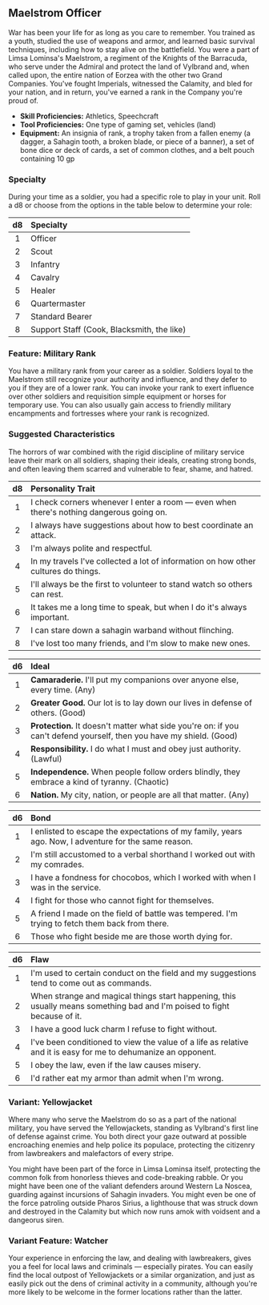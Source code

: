 ## Maelstrom Officer
War has been your life for as long as you care to remember. You trained as a youth, studied the use of weapons and armor, and learned basic survival techniques, including how to stay alive on the battlefield. You were a part of Limsa Lominsa's Maelstrom, a regiment of the Knights of the Barracuda, who serve under the Admiral and protect the land of Vylbrand and, when called upon, the entire nation of Eorzea with the other two Grand Companies. You've fought Imperials, witnessed the Calamity, and bled for your nation, and in return, you've earned a rank in the Company you're proud of.

- **Skill Proficiencies:** Athletics, Speechcraft
- **Tool Proficiencies:** One type of gaming set, vehicles (land)
- **Equipment:** An insignia of rank, a trophy taken from a fallen enemy (a dagger, a Sahagin tooth, a broken blade, or piece of a banner), a set of bone dice or deck of cards, a set of common clothes, and a belt pouch containing 10 gp

### Specialty
During your time as a soldier, you had a specific role to play in your unit. Roll a d8 or choose from the options in the table below to determine your role:

| d8  | Specialty |
|:----:|:-----------|
|  1  | Officer  |
|  2  | Scout |
|  3  | Infantry |
|  4  | Cavalry  |
|  5  | Healer  |
|  6  | Quartermaster |
|  7  | Standard Bearer |
|  8  | Support Staff (Cook, Blacksmith, the like)  |

### Feature: Military Rank
You have a military rank from your career as a soldier. Soldiers loyal to the Maelstrom still recognize your authority and influence, and they defer to you if they are of a lower rank. You can invoke your rank to exert influence over other soldiers and requisition simple equipment or horses for temporary use. You can also usually gain access to friendly military encampments and fortresses where your rank is recognized.

### Suggested Characteristics
The horrors of war combined with the rigid discipline of military service leave their mark on all soldiers, shaping their ideals, creating strong bonds, and often leaving them scarred and vulnerable to fear, shame, and hatred.

| d8  | Personality Trait |
|:----:|:-----------|
|  1  | I check corners whenever I enter a room — even when there's nothing dangerous going on. |
|  2  | I always have suggestions about how to best coordinate an attack. |
|  3  | I'm always polite and respectful. |
|  4  | In my travels I've collected a lot of information on how other cultures do things. |
|  5  | I'll always be the first to volunteer to stand watch so others can rest. |
|  6  | It takes me a long time to speak, but when I do it's always important. |
|  7  | I can stare down a sahagin warband without flinching. |
|  8  | I've lost too many friends, and I'm slow to make new ones. |

| d6  | Ideal |
|:----:|:-----------|
|  1  | **Camaraderie.** I'll put my companions over anyone else, every time. (Any) |
|  2  | **Greater Good.** Our lot is to lay down our lives in defense of others. (Good) |
|  3  | **Protection.** It doesn't matter what side you're on: if you can't defend yourself, then you have my shield. (Good) |
|  4  | **Responsibility.** I do what I must and obey just authority. (Lawful) |
|  5  | **Independence.** When people follow orders blindly, they embrace a kind of tyranny. (Chaotic) |
|  6  | **Nation.** My city, nation, or people are all that matter. (Any) |

| d6  | Bond |
|:----:|:-----------|
|  1  | I enlisted to escape the expectations of my family, years ago. Now, I adventure for the same reason. |
|  2  | I'm still accustomed to a verbal shorthand I worked out with my comrades. |
|  3  | I have a fondness for chocobos, which I worked with when I was in the service. |
|  4  | I fight for those who cannot fight for themselves. |
|  5  | A friend I made on the field of battle was tempered. I'm trying to fetch them back from there. |
|  6  | Those who fight beside me are those worth dying for. |

| d6  | Flaw |
|:----:|:-----------|
|  1  | I'm used to certain conduct on the field and my suggestions tend to come out as commands. |
|  2  | When strange and magical things start happening, this usually means something bad and I'm poised to fight because of it. |
|  3  | I have a good luck charm I refuse to fight without. |
|  4  | I've been conditioned to view the value of a life as relative and it is easy for me to dehumanize an opponent. |
|  5  | I obey the law, even if the law causes misery. |
|  6  | I'd rather eat my armor than admit when I'm wrong. |

### Variant: Yellowjacket
Where many who serve the Maelstrom do so as a part of the national military, you have served the Yellowjackets, standing as Vylbrand's first line of defense against crime. You both direct your gaze outward at possible encroaching enemies and help police its populace, protecting the citizenry from lawbreakers and malefactors of every stripe.

You might have been part of the force in Limsa Lominsa itself, protecting the common folk from honorless thieves and code-breaking rabble. Or you might have been one of the valiant defenders around Western La Noscea, guarding against incursions of Sahagin invaders. You might even be one of the force patroling outside Pharos Sirius, a lighthouse that was struck down and destroyed in the Calamity but which now runs amok with voidsent and a dangeorus siren.

### Variant Feature: Watcher
Your experience in enforcing the law, and dealing with lawbreakers, gives you a feel for local laws and criminals — especially pirates. You can easily find the local outpost of Yellowjackets or a similar organization, and just as easily pick out the dens of criminal activity in a community, although you're more likely to be welcome in the former locations rather than the latter.